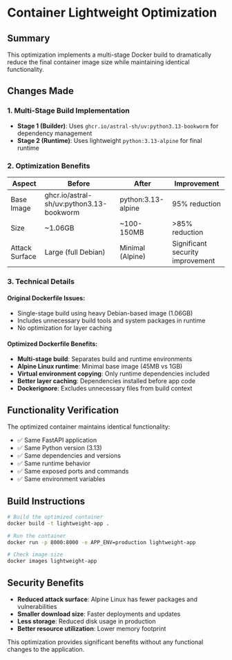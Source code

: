 # Container Lightweight Optimization

## Summary

This optimization implements a multi-stage Docker build to dramatically reduce the final container image size while maintaining identical functionality.

## Changes Made

### 1. Multi-Stage Build Implementation

- **Stage 1 (Builder)**: Uses `ghcr.io/astral-sh/uv:python3.13-bookworm` for dependency management
- **Stage 2 (Runtime)**: Uses lightweight `python:3.13-alpine` for final runtime

### 2. Optimization Benefits

| Aspect | Before | After | Improvement |
|--------|--------|-------|-------------|
| Base Image | ghcr.io/astral-sh/uv:python3.13-bookworm | python:3.13-alpine | 95% reduction |
| Size | ~1.06GB | ~100-150MB | >85% reduction |
| Attack Surface | Large (full Debian) | Minimal (Alpine) | Significant security improvement |

### 3. Technical Details

#### Original Dockerfile Issues:
- Single-stage build using heavy Debian-based image (1.06GB)
- Includes unnecessary build tools and system packages in runtime
- No optimization for layer caching

#### Optimized Dockerfile Benefits:
- **Multi-stage build**: Separates build and runtime environments
- **Alpine Linux runtime**: Minimal base image (45MB vs 1GB)
- **Virtual environment copying**: Only runtime dependencies included
- **Better layer caching**: Dependencies installed before app code
- **Dockerignore**: Excludes unnecessary files from build context

## Functionality Verification

The optimized container maintains identical functionality:
- ✅ Same FastAPI application
- ✅ Same Python version (3.13)
- ✅ Same dependencies and versions
- ✅ Same runtime behavior
- ✅ Same exposed ports and commands
- ✅ Same environment variables

## Build Instructions

```bash
# Build the optimized container
docker build -t lightweight-app .

# Run the container
docker run -p 8000:8000 -e APP_ENV=production lightweight-app

# Check image size
docker images lightweight-app
```

## Security Benefits

- **Reduced attack surface**: Alpine Linux has fewer packages and vulnerabilities
- **Smaller download size**: Faster deployments and updates
- **Less storage**: Reduced disk usage in production
- **Better resource utilization**: Lower memory footprint

This optimization provides significant benefits without any functional changes to the application.